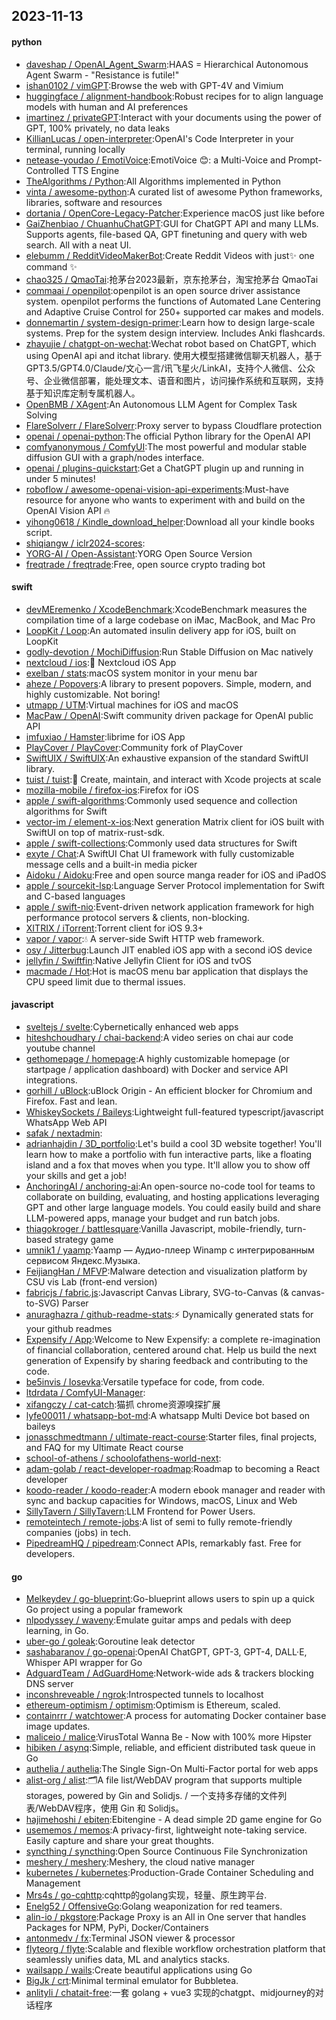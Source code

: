 ## 2023-11-13

#### python
* [daveshap / OpenAI_Agent_Swarm](https://github.com/daveshap/OpenAI_Agent_Swarm):HAAS = Hierarchical Autonomous Agent Swarm - "Resistance is futile!"
* [ishan0102 / vimGPT](https://github.com/ishan0102/vimGPT):Browse the web with GPT-4V and Vimium
* [huggingface / alignment-handbook](https://github.com/huggingface/alignment-handbook):Robust recipes for to align language models with human and AI preferences
* [imartinez / privateGPT](https://github.com/imartinez/privateGPT):Interact with your documents using the power of GPT, 100% privately, no data leaks
* [KillianLucas / open-interpreter](https://github.com/KillianLucas/open-interpreter):OpenAI's Code Interpreter in your terminal, running locally
* [netease-youdao / EmotiVoice](https://github.com/netease-youdao/EmotiVoice):EmotiVoice 😊: a Multi-Voice and Prompt-Controlled TTS Engine
* [TheAlgorithms / Python](https://github.com/TheAlgorithms/Python):All Algorithms implemented in Python
* [vinta / awesome-python](https://github.com/vinta/awesome-python):A curated list of awesome Python frameworks, libraries, software and resources
* [dortania / OpenCore-Legacy-Patcher](https://github.com/dortania/OpenCore-Legacy-Patcher):Experience macOS just like before
* [GaiZhenbiao / ChuanhuChatGPT](https://github.com/GaiZhenbiao/ChuanhuChatGPT):GUI for ChatGPT API and many LLMs. Supports agents, file-based QA, GPT finetuning and query with web search. All with a neat UI.
* [elebumm / RedditVideoMakerBot](https://github.com/elebumm/RedditVideoMakerBot):Create Reddit Videos with just✨ one command ✨
* [chao325 / QmaoTai](https://github.com/chao325/QmaoTai):抢茅台2023最新，京东抢茅台，淘宝抢茅台 QmaoTai
* [commaai / openpilot](https://github.com/commaai/openpilot):openpilot is an open source driver assistance system. openpilot performs the functions of Automated Lane Centering and Adaptive Cruise Control for 250+ supported car makes and models.
* [donnemartin / system-design-primer](https://github.com/donnemartin/system-design-primer):Learn how to design large-scale systems. Prep for the system design interview. Includes Anki flashcards.
* [zhayujie / chatgpt-on-wechat](https://github.com/zhayujie/chatgpt-on-wechat):Wechat robot based on ChatGPT, which using OpenAI api and itchat library. 使用大模型搭建微信聊天机器人，基于 GPT3.5/GPT4.0/Claude/文心一言/讯飞星火/LinkAI，支持个人微信、公众号、企业微信部署，能处理文本、语音和图片，访问操作系统和互联网，支持基于知识库定制专属机器人。
* [OpenBMB / XAgent](https://github.com/OpenBMB/XAgent):An Autonomous LLM Agent for Complex Task Solving
* [FlareSolverr / FlareSolverr](https://github.com/FlareSolverr/FlareSolverr):Proxy server to bypass Cloudflare protection
* [openai / openai-python](https://github.com/openai/openai-python):The official Python library for the OpenAI API
* [comfyanonymous / ComfyUI](https://github.com/comfyanonymous/ComfyUI):The most powerful and modular stable diffusion GUI with a graph/nodes interface.
* [openai / plugins-quickstart](https://github.com/openai/plugins-quickstart):Get a ChatGPT plugin up and running in under 5 minutes!
* [roboflow / awesome-openai-vision-api-experiments](https://github.com/roboflow/awesome-openai-vision-api-experiments):Must-have resource for anyone who wants to experiment with and build on the OpenAI Vision API 🔥
* [yihong0618 / Kindle_download_helper](https://github.com/yihong0618/Kindle_download_helper):Download all your kindle books script.
* [shiqiangw / iclr2024-scores](https://github.com/shiqiangw/iclr2024-scores):
* [YORG-AI / Open-Assistant](https://github.com/YORG-AI/Open-Assistant):YORG Open Source Version
* [freqtrade / freqtrade](https://github.com/freqtrade/freqtrade):Free, open source crypto trading bot

#### swift
* [devMEremenko / XcodeBenchmark](https://github.com/devMEremenko/XcodeBenchmark):XcodeBenchmark measures the compilation time of a large codebase on iMac, MacBook, and Mac Pro
* [LoopKit / Loop](https://github.com/LoopKit/Loop):An automated insulin delivery app for iOS, built on LoopKit
* [godly-devotion / MochiDiffusion](https://github.com/godly-devotion/MochiDiffusion):Run Stable Diffusion on Mac natively
* [nextcloud / ios](https://github.com/nextcloud/ios):📱 Nextcloud iOS App
* [exelban / stats](https://github.com/exelban/stats):macOS system monitor in your menu bar
* [aheze / Popovers](https://github.com/aheze/Popovers):A library to present popovers. Simple, modern, and highly customizable. Not boring!
* [utmapp / UTM](https://github.com/utmapp/UTM):Virtual machines for iOS and macOS
* [MacPaw / OpenAI](https://github.com/MacPaw/OpenAI):Swift community driven package for OpenAI public API
* [imfuxiao / Hamster](https://github.com/imfuxiao/Hamster):librime for iOS App
* [PlayCover / PlayCover](https://github.com/PlayCover/PlayCover):Community fork of PlayCover
* [SwiftUIX / SwiftUIX](https://github.com/SwiftUIX/SwiftUIX):An exhaustive expansion of the standard SwiftUI library.
* [tuist / tuist](https://github.com/tuist/tuist):🚀 Create, maintain, and interact with Xcode projects at scale
* [mozilla-mobile / firefox-ios](https://github.com/mozilla-mobile/firefox-ios):Firefox for iOS
* [apple / swift-algorithms](https://github.com/apple/swift-algorithms):Commonly used sequence and collection algorithms for Swift
* [vector-im / element-x-ios](https://github.com/vector-im/element-x-ios):Next generation Matrix client for iOS built with SwiftUI on top of matrix-rust-sdk.
* [apple / swift-collections](https://github.com/apple/swift-collections):Commonly used data structures for Swift
* [exyte / Chat](https://github.com/exyte/Chat):A SwiftUI Chat UI framework with fully customizable message cells and a built-in media picker
* [Aidoku / Aidoku](https://github.com/Aidoku/Aidoku):Free and open source manga reader for iOS and iPadOS
* [apple / sourcekit-lsp](https://github.com/apple/sourcekit-lsp):Language Server Protocol implementation for Swift and C-based languages
* [apple / swift-nio](https://github.com/apple/swift-nio):Event-driven network application framework for high performance protocol servers & clients, non-blocking.
* [XITRIX / iTorrent](https://github.com/XITRIX/iTorrent):Torrent client for iOS 9.3+
* [vapor / vapor](https://github.com/vapor/vapor):💧 A server-side Swift HTTP web framework.
* [osy / Jitterbug](https://github.com/osy/Jitterbug):Launch JIT enabled iOS app with a second iOS device
* [jellyfin / Swiftfin](https://github.com/jellyfin/Swiftfin):Native Jellyfin Client for iOS and tvOS
* [macmade / Hot](https://github.com/macmade/Hot):Hot is macOS menu bar application that displays the CPU speed limit due to thermal issues.

#### javascript
* [sveltejs / svelte](https://github.com/sveltejs/svelte):Cybernetically enhanced web apps
* [hiteshchoudhary / chai-backend](https://github.com/hiteshchoudhary/chai-backend):A video series on chai aur code youtube channel
* [gethomepage / homepage](https://github.com/gethomepage/homepage):A highly customizable homepage (or startpage / application dashboard) with Docker and service API integrations.
* [gorhill / uBlock](https://github.com/gorhill/uBlock):uBlock Origin - An efficient blocker for Chromium and Firefox. Fast and lean.
* [WhiskeySockets / Baileys](https://github.com/WhiskeySockets/Baileys):Lightweight full-featured typescript/javascript WhatsApp Web API
* [safak / nextadmin](https://github.com/safak/nextadmin):
* [adrianhajdin / 3D_portfolio](https://github.com/adrianhajdin/3D_portfolio):Let's build a cool 3D website together! You'll learn how to make a portfolio with fun interactive parts, like a floating island and a fox that moves when you type. It'll allow you to show off your skills and get a job!
* [AnchoringAI / anchoring-ai](https://github.com/AnchoringAI/anchoring-ai):An open-source no-code tool for teams to collaborate on building, evaluating, and hosting applications leveraging GPT and other large language models. You could easily build and share LLM-powered apps, manage your budget and run batch jobs.
* [thiagokroger / battlesquare](https://github.com/thiagokroger/battlesquare):Vanilla Javascript, mobile-friendly, turn-based strategy game
* [umnik1 / yaamp](https://github.com/umnik1/yaamp):Yaamp — Аудио-плеер Winamp с интегрированным сервисом Яндекс.Музыка.
* [FeijiangHan / MFVP](https://github.com/FeijiangHan/MFVP):Malware detection and visualization platform by CSU vis Lab (front-end version)
* [fabricjs / fabric.js](https://github.com/fabricjs/fabric.js):Javascript Canvas Library, SVG-to-Canvas (& canvas-to-SVG) Parser
* [anuraghazra / github-readme-stats](https://github.com/anuraghazra/github-readme-stats):⚡ Dynamically generated stats for your github readmes
* [Expensify / App](https://github.com/Expensify/App):Welcome to New Expensify: a complete re-imagination of financial collaboration, centered around chat. Help us build the next generation of Expensify by sharing feedback and contributing to the code.
* [be5invis / Iosevka](https://github.com/be5invis/Iosevka):Versatile typeface for code, from code.
* [ltdrdata / ComfyUI-Manager](https://github.com/ltdrdata/ComfyUI-Manager):
* [xifangczy / cat-catch](https://github.com/xifangczy/cat-catch):猫抓 chrome资源嗅探扩展
* [lyfe00011 / whatsapp-bot-md](https://github.com/lyfe00011/whatsapp-bot-md):A whatsapp Multi Device bot based on baileys
* [jonasschmedtmann / ultimate-react-course](https://github.com/jonasschmedtmann/ultimate-react-course):Starter files, final projects, and FAQ for my Ultimate React course
* [school-of-athens / schoolofathens-world-next](https://github.com/school-of-athens/schoolofathens-world-next):
* [adam-golab / react-developer-roadmap](https://github.com/adam-golab/react-developer-roadmap):Roadmap to becoming a React developer
* [koodo-reader / koodo-reader](https://github.com/koodo-reader/koodo-reader):A modern ebook manager and reader with sync and backup capacities for Windows, macOS, Linux and Web
* [SillyTavern / SillyTavern](https://github.com/SillyTavern/SillyTavern):LLM Frontend for Power Users.
* [remoteintech / remote-jobs](https://github.com/remoteintech/remote-jobs):A list of semi to fully remote-friendly companies (jobs) in tech.
* [PipedreamHQ / pipedream](https://github.com/PipedreamHQ/pipedream):Connect APIs, remarkably fast. Free for developers.

#### go
* [Melkeydev / go-blueprint](https://github.com/Melkeydev/go-blueprint):Go-blueprint allows users to spin up a quick Go project using a popular framework
* [nlpodyssey / waveny](https://github.com/nlpodyssey/waveny):Emulate guitar amps and pedals with deep learning, in Go.
* [uber-go / goleak](https://github.com/uber-go/goleak):Goroutine leak detector
* [sashabaranov / go-openai](https://github.com/sashabaranov/go-openai):OpenAI ChatGPT, GPT-3, GPT-4, DALL·E, Whisper API wrapper for Go
* [AdguardTeam / AdGuardHome](https://github.com/AdguardTeam/AdGuardHome):Network-wide ads & trackers blocking DNS server
* [inconshreveable / ngrok](https://github.com/inconshreveable/ngrok):Introspected tunnels to localhost
* [ethereum-optimism / optimism](https://github.com/ethereum-optimism/optimism):Optimism is Ethereum, scaled.
* [containrrr / watchtower](https://github.com/containrrr/watchtower):A process for automating Docker container base image updates.
* [maliceio / malice](https://github.com/maliceio/malice):VirusTotal Wanna Be - Now with 100% more Hipster
* [hibiken / asynq](https://github.com/hibiken/asynq):Simple, reliable, and efficient distributed task queue in Go
* [authelia / authelia](https://github.com/authelia/authelia):The Single Sign-On Multi-Factor portal for web apps
* [alist-org / alist](https://github.com/alist-org/alist):🗂️A file list/WebDAV program that supports multiple storages, powered by Gin and Solidjs. / 一个支持多存储的文件列表/WebDAV程序，使用 Gin 和 Solidjs。
* [hajimehoshi / ebiten](https://github.com/hajimehoshi/ebiten):Ebitengine - A dead simple 2D game engine for Go
* [usememos / memos](https://github.com/usememos/memos):A privacy-first, lightweight note-taking service. Easily capture and share your great thoughts.
* [syncthing / syncthing](https://github.com/syncthing/syncthing):Open Source Continuous File Synchronization
* [meshery / meshery](https://github.com/meshery/meshery):Meshery, the cloud native manager
* [kubernetes / kubernetes](https://github.com/kubernetes/kubernetes):Production-Grade Container Scheduling and Management
* [Mrs4s / go-cqhttp](https://github.com/Mrs4s/go-cqhttp):cqhttp的golang实现，轻量、原生跨平台.
* [Enelg52 / OffensiveGo](https://github.com/Enelg52/OffensiveGo):Golang weaponization for red teamers.
* [alin-io / pkgstore](https://github.com/alin-io/pkgstore):Package Proxy is an All in One server that handles Packages for NPM, PyPi, Docker/Containers
* [antonmedv / fx](https://github.com/antonmedv/fx):Terminal JSON viewer & processor
* [flyteorg / flyte](https://github.com/flyteorg/flyte):Scalable and flexible workflow orchestration platform that seamlessly unifies data, ML and analytics stacks.
* [wailsapp / wails](https://github.com/wailsapp/wails):Create beautiful applications using Go
* [BigJk / crt](https://github.com/BigJk/crt):Minimal terminal emulator for Bubbletea.
* [anlityli / chatait-free](https://github.com/anlityli/chatait-free):一套 golang + vue3 实现的chatgpt、midjourney的对话程序
